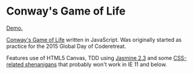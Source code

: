 # Conway's Game of Life

[Demo.](https://pakkudon.github.io/ConwaysGameOfLife)

[Conway's Game of Life](https://en.wikipedia.org/wiki/Conway%27s_Game_of_Life) written in JavaScript. Was originally started as practice for the 2015 Global Day of Coderetreat.

Features use of HTML5 Canvas, TDD using [Jasmine 2.3](http://jasmine.github.io/) and some [CSS-related shenanigans](https://developer.mozilla.org/en-US/docs/Web/CSS/CSS_Flexible_Box_Layout/Using_CSS_flexible_boxes#Browser_compatibility) that probably won't work in IE 11 and below.
